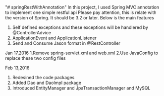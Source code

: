 "# springRestWithAnnotation" 
In this project, I used Spring MVC annotation to implement one simple restful api
Please pay attention, this is relate with the version of Spring. It should be 3.2 or later.
Below is the main features
1. Self defined exceptions and these exceptions will be handlered by @ControllerAdvice
2. ApplicationEvent and ApplicationListener
3. Send and Consume Jason format in @RestController

Jan 17,2016
1.Remove spring-servlet.xml and web.xml
2.Use JavaConfig to replace these two config files

Feb 13,2016
1. Redesined the code packages 
2. Added Dao and DaoImpl package
3. Introduced EntityManager and JpaTransactionManager and MySQL
